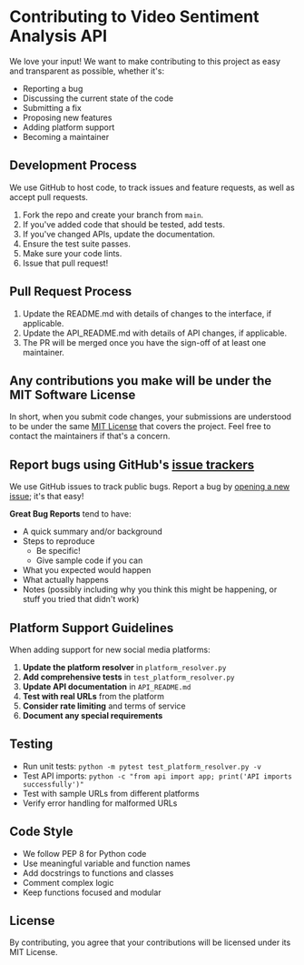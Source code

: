 # Contributing to Video Sentiment Analysis API

We love your input! We want to make contributing to this project as easy and transparent as possible, whether it's:

- Reporting a bug
- Discussing the current state of the code
- Submitting a fix
- Proposing new features
- Adding platform support
- Becoming a maintainer

## Development Process

We use GitHub to host code, to track issues and feature requests, as well as accept pull requests.

1. Fork the repo and create your branch from `main`.
2. If you've added code that should be tested, add tests.
3. If you've changed APIs, update the documentation.
4. Ensure the test suite passes.
5. Make sure your code lints.
6. Issue that pull request!

## Pull Request Process

1. Update the README.md with details of changes to the interface, if applicable.
2. Update the API_README.md with details of API changes, if applicable.
3. The PR will be merged once you have the sign-off of at least one maintainer.

## Any contributions you make will be under the MIT Software License

In short, when you submit code changes, your submissions are understood to be under the same [MIT License](LICENSE) that covers the project. Feel free to contact the maintainers if that's a concern.

## Report bugs using GitHub's [issue trackers](https://github.com/your-username/mobilebytelabs-video-sentiment-analysis/issues)

We use GitHub issues to track public bugs. Report a bug by [opening a new issue](https://github.com/your-username/mobilebytelabs-video-sentiment-analysis/issues/new/choose); it's that easy!

**Great Bug Reports** tend to have:

- A quick summary and/or background
- Steps to reproduce
  - Be specific!
  - Give sample code if you can
- What you expected would happen
- What actually happens
- Notes (possibly including why you think this might be happening, or stuff you tried that didn't work)

## Platform Support Guidelines

When adding support for new social media platforms:

1. **Update the platform resolver** in `platform_resolver.py`
2. **Add comprehensive tests** in `test_platform_resolver.py`
3. **Update API documentation** in `API_README.md`
4. **Test with real URLs** from the platform
5. **Consider rate limiting** and terms of service
6. **Document any special requirements**

## Testing

- Run unit tests: `python -m pytest test_platform_resolver.py -v`
- Test API imports: `python -c "from api import app; print('API imports successfully')"`
- Test with sample URLs from different platforms
- Verify error handling for malformed URLs

## Code Style

- We follow PEP 8 for Python code
- Use meaningful variable and function names
- Add docstrings to functions and classes
- Comment complex logic
- Keep functions focused and modular

## License

By contributing, you agree that your contributions will be licensed under its MIT License.